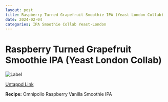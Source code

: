 ```yaml
---
layout: post
title: Raspberry Turned Grapefruit Smoothie IPA (Yeast London Collab)
date: 2024-02-04
categories: IPA Smoothie Collab Yeast-London
---
```

# Raspberry Turned Grapefruit Smoothie IPA (Yeast London Collab)

![Label](https://assets.untappd.com/site/beer_logos_hd/beer-5737312_28552_hd.jpeg)

[Untappd Link](https://untp.beer/31a3b6fb6c)

__Recipe:__ Omnipollo Raspberry Vanilla Smoothie IPA
